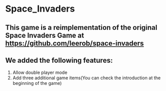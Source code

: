 # Space_Invaders

## This game is a reimplementation of the original Space Invaders Game at  https://github.com/leerob/space-invaders

## We added the following features:
1. Allow double player mode
2. Add three additional game items(You can check the introduction at the beginning of the game)

